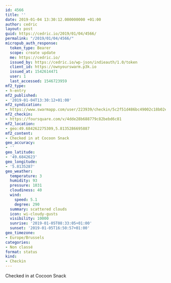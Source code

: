 ```yaml
---
id: 4566
title: ''
date: 2019-01-04 13:30:12.000000000 +01:00
author: cedric
layout: post
guid: https://cedric.io/2019/01/04/4566/
permalink: "/2019/01/04/4566/"
micropub_auth_response:
  token_type: Bearer
  scope: create update
  me: https://cedric.io/
  issued_by: https://cedric.io/wp-json/indieauth/1.0/token
  client_id: https://ownyourswarm.p3k.io
  issued_at: 1542614471
  user: 1
  last_accessed: 1546723959
mf2_type:
- h-entry
mf2_published:
- '2019-01-04T13:30:12+01:00'
mf2_syndication:
- https://www.swarmapp.com/user/223939/checkin/5c2f51d486bc49002c18b02e
mf2_checkin:
- https://foursquare.com/v/4dde28b688779c82bebd6c81
mf2_location:
- geo:49.684262275309,5.8135286695887
mf2_content:
- Checked in at Cocoon Snack
geo_accuracy:
- ''
geo_latitude:
- '49.6842623'
geo_longitude:
- '5.8135287'
geo_weather:
  temperature: 3
  humidity: 93
  pressure: 1031
  cloudiness: 40
  wind:
    speed: 5.1
    degree: 290
  summary: scattered clouds
  icon: wi-cloudy-gusts
  visibility: 10000
  sunrise: '2019-01-05T08:33:05+01:00'
  sunset: '2019-01-05T16:50:57+01:00'
geo_timezone:
- Europe/Brussels
categories:
- Non classé
format: status
kind:
- Checkin
---
```

Checked in at Cocoon Snack
